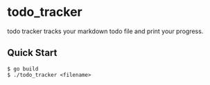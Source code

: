 # todo_tracker


todo tracker tracks your markdown todo file and print your progress.


## Quick Start

```console
$ go build
$ ./todo_tracker <filename>
```

